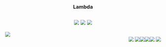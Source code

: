 <div align="center">
  
  ### Lambda
  
  <a href="https://hits.seeyoufarm.com"><img src="https://hits.seeyoufarm.com/api/count/incr/badge.svg?url=https%3A%2F%2Fgithub.com%2Flambda127&count_bg=black&title_bg=black&icon=github.svg&icon_color=white&title=GitHUb&edge_flat=true"/></a> <a href="https://www.instagram.com/llllambdalll"><img src="https://img.shields.io/badge/Instagram-%23E4405F?style=flat&logo=Instagram&logoColor=white"
/></a> <a href="mailto:lambda@smail.kongju.ac.kr"><img src="https://img.shields.io/badge/Email-blue?style=flat&logo=Gmail&logoColor=white&link=lambda@smail.kongju.ac.kr"
/></a>
  ---
</div>

<div>
  <picture align="left">
  <source
    srcset="https://github-readme-stats.vercel.app/api?username=lambda127&show_icons=true&theme=dark"
  />
  <img src="https://github-readme-stats.vercel.app/api?username=lambda127&show_icons=true" />
</picture>

<div align="right">
  <a align="center"><img src="https://img.shields.io/badge/Instagram-%23E4405F?style=flat&logo=Instagram&logoColor=white"
/></a>
  <a align="center"><img src="https://img.shields.io/badge/Instagram-%23E4405F?style=flat&logo=Instagram&logoColor=white"
/></a><a align="center"><img src="https://img.shields.io/badge/Instagram-%23E4405F?style=flat&logo=Instagram&logoColor=white"
/></a><a align="center"><img src="https://img.shields.io/badge/Instagram-%23E4405F?style=flat&logo=Instagram&logoColor=white"
/></a><a align="center"><img src="https://img.shields.io/badge/Instagram-%23E4405F?style=flat&logo=Instagram&logoColor=white"
/></a>
  <a align="center"><img src="https://img.shields.io/badge/Instagram-%23E4405F?style=flat&logo=Instagram&logoColor=white"
/></a>
</div>
</div>

